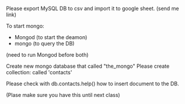 Please export  MySQL DB to csv and import it to google sheet. (send me link)

To start mongo:
- Mongod (to start the deamon)
- mongo (to query the DB)

(need to run Mongod before both)

Create new mongo database that called "the_mongo"
Please create collection: called 'contacts' 


Please check with db.contacts.help() how to insert document to the DB.


(Plase make sure you have this until next class)